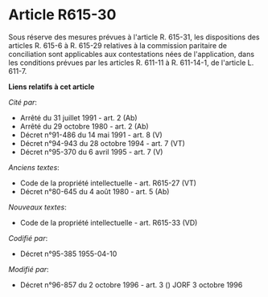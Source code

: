 # Article R615-30

Sous réserve des mesures prévues à l'article R. 615-31, les dispositions des articles R. 615-6 à R. 615-29 relatives à la
commission paritaire de conciliation sont applicables aux contestations nées de l'application, dans les conditions prévues
par les articles R. 611-11 à R. 611-14-1, de l'article L. 611-7.

**Liens relatifs à cet article**

_Cité par_:

  - Arrêté du 31 juillet 1991 - art. 2 (Ab)
  - Arrêté du 29 octobre 1980 - art. 2 (Ab)
  - Décret n°91-486 du 14 mai 1991 - art. 8 (V)
  - Décret n°94-943 du 28 octobre 1994 - art. 7 (VT)
  - Décret n°95-370 du 6 avril 1995 - art. 7 (V)

_Anciens textes_:

  - Code de la propriété intellectuelle - art. R615-27 (VT)
  - Décret n°80-645 du 4 août 1980 - art. 5 (Ab)

_Nouveaux textes_:

  - Code de la propriété intellectuelle - art. R615-33 (VD)

_Codifié par_:

  - Décret n°95-385 1955-04-10

_Modifié par_:

  - Décret n°96-857 du 2 octobre 1996 - art. 3 () JORF 3 octobre 1996

